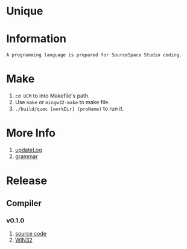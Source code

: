 # Unique

# Information
	A programming language is prepared for SourceSpace Studio coding.

# Make
1. `cd UCM` to into Makefile's path. 
2. Use `make` or `mingw32-make` to make file.
3. `./build/quec [workDir] (proName)` to run it.

# More Info
1. [updateLog](./doc/updateLog.md)
2. [grammar](./doc/garmmar.md)

# Release
## Compiler
### v0.1.0
1. [source code](https://www.123pan.com/s/tl98Vv-vR4pA)
2. [WIN32](https://www.123pan.com/s/tl98Vv-dR4pA)